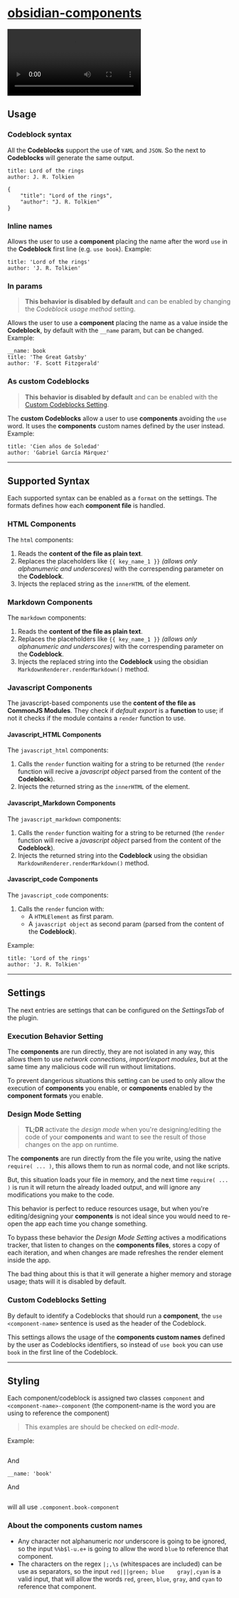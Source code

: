 # [obsidian-components](https://github.com/luisbs/obsidian-components)

![example on the test-vault](./docs/example.mkv)

## Usage

### Codeblock syntax

All the **Codeblocks** support the use of `YAML` and `JSON`. So the next to **Codeblocks** will generate the same output.

```use book
title: Lord of the rings
author: J. R. Tolkien
```

```use book
{
	"title": "Lord of the rings",
	"author": "J. R. Tolkien"
}
```

### Inline names

Allows the user to use a **component** placing the name after the word `use` in the **Codeblock** first line (e.g. `use book`). Example:

```use book
title: 'Lord of the rings'
author: 'J. R. Tolkien'
```

### In params

> **This behavior is disabled by default** and can be enabled by changing the _Codeblock usage method_ setting.

Allows the user to use a **component** placing the name as a value inside the **Codeblock**, by default with the `__name` param, but can be changed. Example:

```use
__name: book
title: 'The Great Gatsby'
author: 'F. Scott Fitzgerald'
```

### As custom Codeblocks

> **This behavior is disabled by default** and can be enabled with the [Custom Codeblocks Setting](#custom-codeblocks-setting).

The **custom Codeblocks** allow a user to use **components** avoiding the `use` word. It uses the **components** custom names defined by the user instead. Example:

```book
title: 'Cien años de Soledad'
author: 'Gabriel García Márquez'
```

---

## Supported Syntax

Each supported syntax can be enabled as a `format` on the settings. The formats defines how each **component file** is handled.

### HTML Components

The `html` components:

1. Reads the **content of the file as plain text**.
2. Replaces the placeholders like `{{ key_name_1 }}` _(allows only alphanumeric and underscores)_ with the correspending parameter on the **Codeblock**.
3. Injects the replaced string as the `innerHTML` of the element.

### Markdown Components

The `markdown` components:

1. Reads the **content of the file as plain text**.
2. Replaces the placeholders like `{{ key_name_1 }}` _(allows only alphanumeric and underscores)_ with the correspending parameter on the **Codeblock**.
3. Injects the replaced string into the **Codeblock** using the obsidian `MarkdownRenderer.renderMarkdown()` method.

### Javascript Components

The javascript-based components use the **content of the file as CommonJS Modules**. They check if _default export_ is a **function** to use; if not it checks if the module contains a `render` function to use.

#### Javascript_HTML Components

The `javascript_html` components:

1. Calls the `render` function waiting for a string to be returned (the `render` function will recive a _javascript object_ parsed from the content of the **Codeblock**).
2. Injects the returned string as the `innerHTML` of the element.

#### Javascript_Markdown Components

The `javascript_markdown` components:

1. Calls the `render` function waiting for a string to be returned (the `render` function will recive a _javascript object_ parsed from the content of the **Codeblock**).
2. Injects the returned string into the **Codeblock** using the obsidian `MarkdownRenderer.renderMarkdown()` method.

#### Javascript_code Components

The `javascript_code` components:

1. Calls the `render` funcion with:
   - A `HTMLElement` as first param.
   - A `javascript object` as second param (parsed from the content of the **Codeblock**).

Example:

```use book.cjs
title: 'Lord of the rings'
author: 'J. R. Tolkien'
```

---

## Settings

The next entries are settings that can be configured on the _SettingsTab_ of the plugin.

### Execution Behavior Setting

The **components** are run directly, they are not isolated in any way, this allows them to use _network connections_, _import/export modules_, but at the same time any malicious code will run without limitations.

To prevent dangerious situations this setting can be used to only allow the execution of **components** you enable, or **components** enabled by the **component formats** you enable.

### Design Mode Setting

> **TL;DR** activate the _design mode_ when you're designing/editing the code of your **components** and want to see the result of those changes on the app on runtime.

The **components** are run directly from the file you write, using the native `require( ... )`, this allows them to run as normal code, and not like scripts.

But, this situation loads your file in memory, and the next time `require( ... )` is run it will return the already loaded output, and will ignore any modifications you make to the code.

This behavior is perfect to reduce resources usage, but when you're editing/designing your **components** is not ideal since you would need to re-open the app each time you change something.

To bypass these behavior the _Design Mode Setting_ actives a modifications tracker, that listen to changes on the **components files**, stores a copy of each iteration, and when changes are made refreshes the render element inside the app.

The bad thing about this is that it will generate a higher memory and storage usage; thats will it is disabled by default.

### Custom Codeblocks Setting

By default to identify a Codeblocks that should run a **component**, the `use <component-name>` sentence is used as the header of the Codeblock.

This settings allows the usage of the **components custom names** defined by the user as Codeblocks identifiers, so instead of `use book` you can use `book` in the first line of the Codeblock.

---

## Styling

Each component/codeblock is assigned two classes `component` and `<component-name>-component` (the component-name is the word you are using to reference the component)

> This examples are should be checked on _edit-mode_.

Example:

```use book

```

And

```use
__name: 'book'
```

And

```book

```

will all use `.component.book-component`

### About the components custom names

- Any character not alphanumeric nor underscore is going to be ignored, so the input `%%b$l-u.e+` is going to allow the word `blue` to reference that component.
- The characters on the regex `|;,\s` (whitespaces are included) can be use as separators, so the input `red|||green; blue    gray|,cyan` is a valid input, that will allow the words `red`, `green`, `blue`, `gray`, and `cyan` to reference that component.
